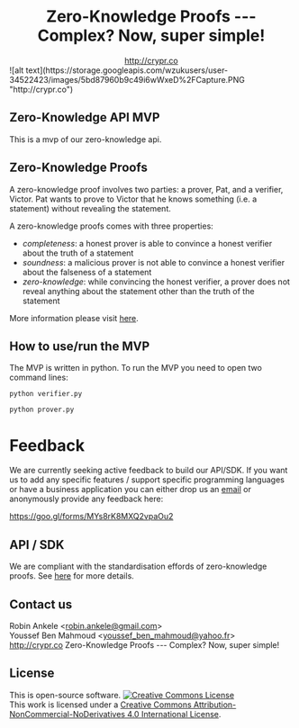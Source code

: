 <center>
 <h1>Zero-Knowledge Proofs --- Complex? Now, super simple!</h1>
 <a href="http://crypr.co">http://crypr.co</a>
</center>
![alt text](https://storage.googleapis.com/wzukusers/user-34522423/images/5bd87960b9c49i6wWxeD%2FCapture.PNG "http://crypr.co")

## Zero-Knowledge API MVP
This is a mvp of our zero-knowledge api.

## Zero-Knowledge Proofs
A zero-knowledge proof involves two parties: a prover, Pat, and a verifier, Victor. Pat wants to prove to Victor that he knows something (i.e. a statement) without revealing the statement. 

A zero-knowledge proofs comes with three properties:
  * _completeness_: a honest prover is able to convince a honest verifier about the truth of a statement
  * _soundness_: a malicious prover is not able to convince a honest verifier about the falseness of a statement
  * _zero-knowledge_: while convincing the honest verifier, a prover does not reveal anything about the statement other than the truth of the statement

More information please visit <a href="https://en.wikipedia.org/wiki/Zero-knowledge_proof">here</a>.

## How to use/run the MVP

The MVP is written in python. To run the MVP you need to open two command lines:

```
python verifier.py
```

```
python prover.py
```

# Feedback
We are currently seeking active feedback to build our API/SDK. If you want us to add any specific features / support specific programming languages or have a business application you can either drop us an <a href="mailto:robin.ankele@gmail.com,youssef_ben_mahmoud@yahoo.fr?subject=Feedback ZK Proof API/SDK">email</a> or anonymously provide any feedback here:

<a hfref="https://goo.gl/forms/MYs8rK8MXQ2vpaOu2">https://goo.gl/forms/MYs8rK8MXQ2vpaOu2</a>

## API / SDK
We are compliant with the standardisation effords of zero-knowledge proofs. See <a href="https://zkproof.org/">here</a> for more details.

## Contact us
Robin Ankele <<a href="mailto:robin.ankele@gmail.com">robin.ankele@gmail.com</a>>  
Youssef Ben Mahmoud <<a href="mailto:youssef_ben_mahmoud@yahoo.fr">youssef_ben_mahmoud@yahoo.fr</a>>  
<a href="http://crypr.co">http://crypr.co</a>  Zero-Knowledge Proofs --- Complex? Now, super simple!

## License
This is open-source software. 
<a rel="license" href="http://creativecommons.org/licenses/by-nc-nd/4.0/"><img alt="Creative Commons License" style="border-width:0" src="https://i.creativecommons.org/l/by-nc-nd/4.0/88x31.png" /></a><br />This work is licensed under a <a rel="license" href="http://creativecommons.org/licenses/by-nc-nd/4.0/">Creative Commons Attribution-NonCommercial-NoDerivatives 4.0 International License</a>.
